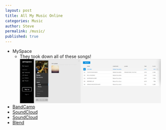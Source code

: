 ```yaml
---
layout: post
title: All My Music Online
categories: Music
author: Steve
permalink: /music/
published: true
---
```

+ MySpace
  + They took down all of these songs!
![MySpace took down all of these songs](/img/RafailDeLaGetoMyspace.png)
+ [BandCamp](https://zalbaag.bandcamp.com/)
+ [SoundCloud](https://soundcloud.com/steveshow4)
+ [SoundCloud](https://soundcloud.com/young-anthony-hopkins)
+ [Blend](https://blend.io/steveshow4#_=_)
